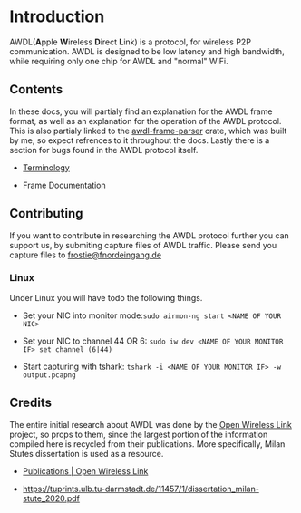 # Introduction

AWDL(**A**pple **W**ireless **D**irect **L**ink) is a protocol, for wireless P2P communication. AWDL is designed to be low latency and high bandwidth, while requiring only one chip for AWDL and "normal" WiFi.

## Contents

In these docs, you will partialy find an explanation for the AWDL frame format, as well as an explanation for the operation of the AWDL protocol. This is also partialy linked to the [awdl-frame-parser](https://crates.io/crates/awdl-frame-parser) crate, which was built by me, so expect refrences to it throughout the docs. Lastly there is a section for bugs found in the AWDL protocol itself.

- [Terminology](./Terminology.md)

- Frame Documentation

## Contributing

If you want to contribute in researching the AWDL protocol further you can support us, by submiting capture files of AWDL traffic. Please send you capture files to [frostie@fnordeingang.de](mailto:frostie@fnordeingang.de)

### Linux

Under Linux you will have todo the following things.

- Set your NIC into monitor mode:```sudo airmon-ng start <NAME OF YOUR NIC>```

- Set your NIC to channel 44 OR 6: ```sudo iw dev <NAME OF YOUR MONITOR IF> set channel (6|44)```

- Start capturing with tshark: ```tshark -i <NAME OF YOUR MONITOR IF> -w output.pcapng```

## Credits

The entire initial research about AWDL was done by the [Open Wireless Link](https://owlink.org/) project, so props to them, since the largest portion of the information compiled here is recycled from their publications. More specifically, Milan Stutes dissertation is used as a resource.

- [Publications | Open Wireless Link](https://owlink.org/publications/)

- https://tuprints.ulb.tu-darmstadt.de/11457/1/dissertation_milan-stute_2020.pdf
